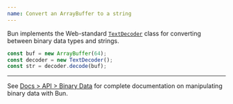 ```yaml
---
name: Convert an ArrayBuffer to a string
---
```


Bun implements the Web-standard [`TextDecoder`](https://developer.mozilla.org/en-US/docs/Web/API/TextDecoder) class for converting between binary data types and strings.

```ts
const buf = new ArrayBuffer(64);
const decoder = new TextDecoder();
const str = decoder.decode(buf);
```

---

See [Docs > API > Binary Data](https://bun.com/docs/api/binary-data#conversion) for complete documentation on manipulating binary data with Bun.
